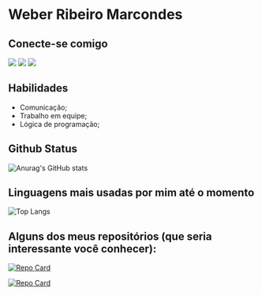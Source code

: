 # Weber Ribeiro Marcondes

## Conecte-se comigo

  <a href = "https://www.dio.me/users/webermarcondes7"><img src="https://img.shields.io/badge/-Perfil DIO-%23333?style=for-the-badge&logo=null" target="_blank"></a>
  <a href = "mailto:webermarcondes7@gmail.com"><img src="https://img.shields.io/badge/-Gmail-%23333?style=for-the-badge&logo=gmail" target="_blank"></a>
  <a href="https://www.linkedin.com/in/weber-marcondes-7b3ba0234/" target="_blank"><img src="https://img.shields.io/badge/-LinkedIn-%23333?style=for-the-badge&logo=linkedin&" target="_blank"></a>
  


## Habilidades
- Comunicação;
- Trabalho em equipe;
- Lógica de programação;

## Github Status

![Anurag's GitHub stats](https://github-readme-stats.vercel.app/api?username=webermarcondes&count_private=true&show_icons=true&theme=gruvbox&include_all_commits=true)



## Linguagens mais usadas por mim até o momento
![Top Langs](https://github-readme-stats.vercel.app/api/top-langs/?username=webermarcondes&theme=gruvbox&card_width=470)

## Alguns dos meus repositórios (que seria interessante você conhecer):

[![Repo Card](https://github-readme-stats.vercel.app/api/pin/?username=webermarcondes&repo=git-course&bg_color=000&border_color=30A3DC&show_icons=true&icon_color=30A3DC&title_color=E94D5F&text_color=FFF)](https://github.com/webermarcondes/git-course)

[![Repo Card](https://github-readme-stats.vercel.app/api/pin/?username=webermarcondes&repo=projetoBiblia&bg_color=000&border_color=30A3DC&show_icons=true&icon_color=30A3DC&title_color=E94D5F&text_color=FFF)](https://github.com/webermarcondes/projetoBiblia)

